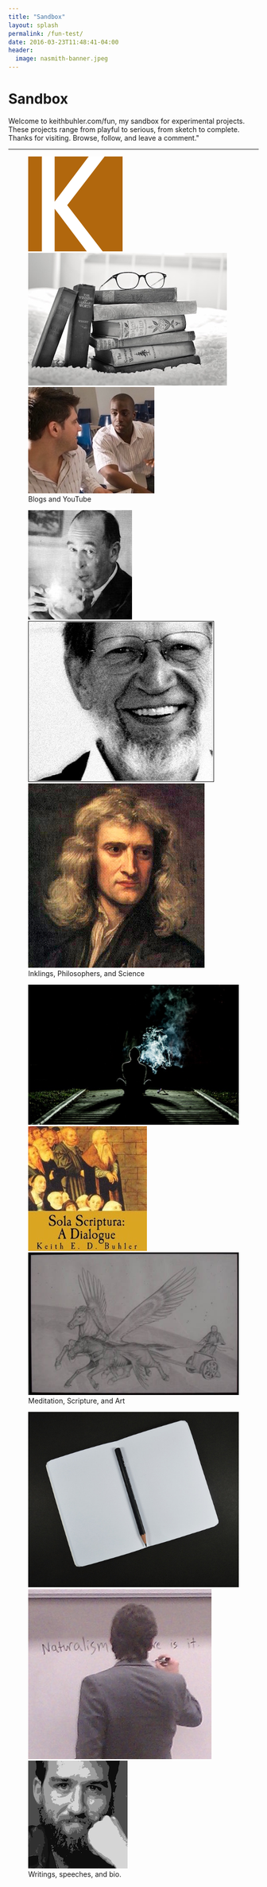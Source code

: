 ```yaml
---
title: "Sandbox"
layout: splash
permalink: /fun-test/
date: 2016-03-23T11:48:41-04:00
header:
  image: nasmith-banner.jpeg
---
```


# Sandbox

Welcome to keithbuhler.com/fun, my sandbox for experimental projects. These projects range from playful to serious, from sketch to complete. Thanks for visiting. Browse, follow, and leave a comment."

----

<figure class="third">
    <a href="http://www.keithbuhler.com/blog"><img src="/images/favicon8.png"></a>
    <a href="http://bit.ly/36BooksPerYear"> <img src="/images/fun-books2.jpg"> </a>
    <a href="https://www.youtube.com/watch?v=yU9_t1sS6ws"><img src="/images/fun-discussion.jpg"> </a>
    <figcaption> Blogs and YouTube </figcaption>
</figure>


<figure class="third">
    <a href="http://www.inklings.info"><img src="/images/fun-lewis.jpg"> </a>
    <a href="http://bit.ly/22o8m7j"><img src="/images/alvin-plantinga.jpg"> </a>
    <a href="http://www.philosophyisscience.com"><img src="/images/newton.jpg"> </a>
    <figcaption> Inklings, Philosophers, and Science </figcaption>
</figure>



<figure class="third">
    <a href="http://www.keithbuhler.com/meditation"><img src="/images/fun-meditation.jpg"> </a>
    <a href="http://bitly.com/ScriptureOrTradition"><img src="/images/fun-sola.jpg"> </a>
    <a href="http://www.keithbuhler.com/art"><img src="/images/fun-withersmall.jpg"> </a>
    <figcaption> Meditation, Scripture, and Art </figcaption>
</figure>



<figure class="third">
    <a href="http://www.keithbuhler.com/writings"><img src="/images/writing-notebook.jpg"></a>
    <a href="http://www.keithbuhler.com/speaking"> <img src="/images/keithbuhler-teaching.jpg"> </a>
    <a href="http://www.keithbuhler.com/bio"> <img src="/images/keithbuhler-bw-small.png"> </a>
    <figcaption> Writings, speeches, and bio.</figcaption>
</figure>

